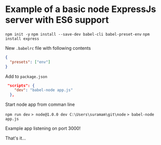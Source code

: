 # Example of a basic node ExpressJs server with ES6 support

`npm init -y`
`npm install --save-dev babel-cli babel-preset-env`
`npm install express`

New `.babelrc` file with following contents

```json
{
  "presets": ["env"]
}
```

Add to `package.json`

```json
 "scripts": {
    "dev": "babel-node app.js"
  },
```

Start node app from comman line

`npm run dev`
`> node@1.0.0 dev C:\Users\suramam\git\node`
`> babel-node app.js`

Example app listening on port 3000!

That's it...

